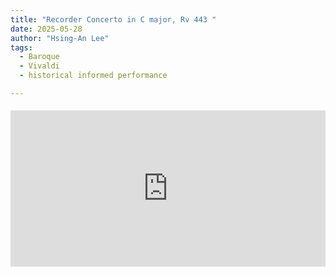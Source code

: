 ```yaml
---
title: "Recorder Concerto in C major, Rv 443 "
date: 2025-05-28
author: "Hsing-An Lee"
tags: 
  - Baroque
  - Vivaldi
  - historical informed performance

---
```


<div class="youtube-embed" style="max-width:900px; margin: 1.2rem 0;">
  <iframe width="100%" height="250" src="https://www.youtube.com/embed/TBQrRo2p5fg" title="Polygatari-Matsuri" frameborder="0" allow="accelerometer; autoplay; clipboard-write; encrypted-media; gyroscope; picture-in-picture" allowfullscreen></iframe>
</div>

 <!--more-->
